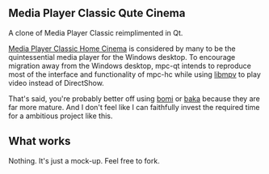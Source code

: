 ## Media Player Classic Qute Cinema

A clone of Media Player Classic reimplimented in Qt.

[Media Player Classic Home Cinema] is considered by many to be the
quintessential media player for the Windows desktop.  To encourage migration
away from the Windows desktop, mpc-qt intends to reproduce most of the
interface and functionality of mpc-hc while using [libmpv] to play video
instead of DirectShow.

That's said, you're probably better off using [bomi] or [baka] because they
are far more mature.  And I don't feel like I can faithfully invest the
required time for a ambitious project like this.


## What works

Nothing. It's just a mock-up. Feel free to fork.

[Media Player Classic Home Cinema]:https://mpc-hc.org/
[libmpv]:https://github.com/mpv-player/mpv
[bomi]:https://github.com/xylosper/bomi
[baka]:https://github.com/u8sand/Baka-MPlayer
